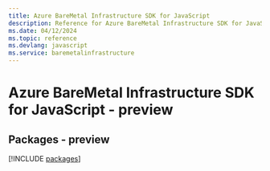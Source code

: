 ```yaml
---
title: Azure BareMetal Infrastructure SDK for JavaScript
description: Reference for Azure BareMetal Infrastructure SDK for JavaScript
ms.date: 04/12/2024
ms.topic: reference
ms.devlang: javascript
ms.service: baremetalinfrastructure
---
```

# Azure BareMetal Infrastructure SDK for JavaScript - preview
## Packages - preview
[!INCLUDE [packages](baremetal-infrastructure-index.md)]